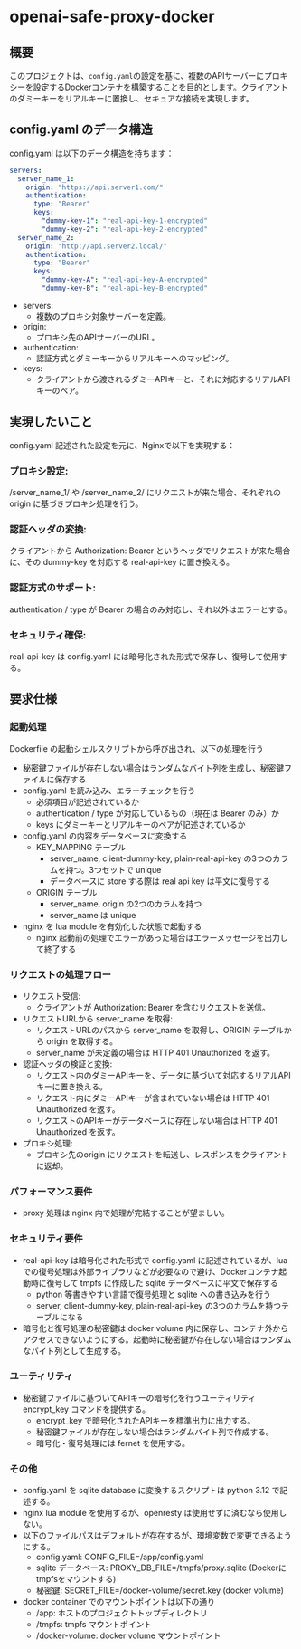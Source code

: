 # openai-safe-proxy-docker

## 概要

このプロジェクトは、`config.yaml`の設定を基に、複数のAPIサーバーにプロキシーを設定するDockerコンテナを構築することを目的とします。クライアントのダミーキーをリアルキーに置換し、セキュアな接続を実現します。

## config.yaml のデータ構造

config.yaml は以下のデータ構造を持ちます：

```yaml
servers:
  server_name_1:
    origin: "https://api.server1.com/"
    authentication:
      type: "Bearer"
      keys:
        "dummy-key-1": "real-api-key-1-encrypted"
        "dummy-key-2": "real-api-key-2-encrypted"
  server_name_2:
    origin: "http://api.server2.local/"
    authentication:
      type: "Bearer"
      keys:
        "dummy-key-A": "real-api-key-A-encrypted"
        "dummy-key-B": "real-api-key-B-encrypted"
```

- servers:
  - 複数のプロキシ対象サーバーを定義。
- origin:
  - プロキシ先のAPIサーバーのURL。
- authentication:
  - 認証方式とダミーキーからリアルキーへのマッピング。
- keys:
  - クライアントから渡されるダミーAPIキーと、それに対応するリアルAPIキーのペア。

## 実現したいこと

config.yaml 記述された設定を元に、Nginxで以下を実現する：

### プロキシ設定:

/server_name_1/ や /server_name_2/ にリクエストが来た場合、それぞれの origin に基づきプロキシ処理を行う。

### 認証ヘッダの変換:

クライアントから Authorization: Bearer <dummy-key> というヘッダでリクエストが来た場合に、その dummy-key を対応する real-api-key に置き換える。

### 認証方式のサポート:

authentication / type が Bearer の場合のみ対応し、それ以外はエラーとする。

### セキュリティ確保:

real-api-key は config.yaml には暗号化された形式で保存し、復号して使用する。

## 要求仕様

### 起動処理

Dockerfile の起動シェルスクリプトから呼び出され、以下の処理を行う

+ 秘密鍵ファイルが存在しない場合はランダムなバイト列を生成し、秘密鍵ファイルに保存する
+ config.yaml を読み込み、エラーチェックを行う
  - 必須項目が記述されているか
  - authentication / type が対応しているもの（現在は Bearer のみ）か
  - keys にダミーキーとリアルキーのペアが記述されているか
+ config.yaml の内容をデータベースに変換する
  - KEY_MAPPING テーブル
    - server_name, client-dummy-key, plain-real-api-key の3つのカラムを持つ。3つセットで unique
    - データベースに store する際は real api key は平文に復号する
  - ORIGIN テーブル
    - server_name, origin の2つのカラムを持つ
    - server_name は unique
+ nginx を lua module を有効化した状態で起動する
  - nginx 起動前の処理でエラーがあった場合はエラーメッセージを出力して終了する

### リクエストの処理フロー

+ リクエスト受信:
  - クライアントが Authorization: Bearer <dummy-key> を含むリクエストを送信。
+ リクエストURLから server_name を取得:
  - リクエストURLのパスから server_name を取得し、ORIGIN テーブルから origin を取得する。
  - server_name が未定義の場合は HTTP 401 Unauthorized を返す。
+ 認証ヘッダの検証と変換:
  - リクエスト内のダミーAPIキーを、データに基づいて対応するリアルAPIキーに置き換える。
  - リクエスト内にダミーAPIキーが含まれていない場合は HTTP 401 Unauthorized を返す。
  - リクエストのAPIキーがデータベースに存在しない場合は HTTP 401 Unauthorized を返す。
+ プロキシ処理:
  - プロキシ先のorigin にリクエストを転送し、レスポンスをクライアントに返却。

### パフォーマンス要件

- proxy 処理は nginx 内で処理が完結することが望ましい。

### セキュリティ要件

- real-api-key は暗号化された形式で config.yaml に記述されているが、lua での復号処理は外部ライブラリなどが必要なので避け、Dockerコンテナ起動時に復号して tmpfs に作成した sqlite データベースに平文で保存する
  - python 等書きやすい言語で復号処理と sqlite への書き込みを行う
  - server, client-dummy-key, plain-real-api-key の3つのカラムを持つテーブルになる
- 暗号化と復号処理の秘密鍵は docker volume 内に保存し、コンテナ外からアクセスできないようにする。起動時に秘密鍵が存在しない場合はランダムなバイト列として生成する。

### ユーティリティ

- 秘密鍵ファイルに基づいてAPIキーの暗号化を行うユーティリティ encrypt_key コマンドを提供する。
  - encrypt_key <plain-api-key> で暗号化されたAPIキーを標準出力に出力する。
  - 秘密鍵ファイルが存在しない場合はランダムバイト列で作成する。
  - 暗号化・復号処理には fernet を使用する。

### その他

- config.yaml を sqlite database に変換するスクリプトは python 3.12 で記述する。
- nginx lua module を使用するが、openresty は使用せずに済むなら使用しない。
- 以下のファイルパスはデフォルトが存在するが、環境変数で変更できるようにする。
  - config.yaml: CONFIG_FILE=/app/config.yaml
  - sqlite データベース: PROXY_DB_FILE=/tmpfs/proxy.sqlite (Dockerにtmpfsをマウントする)
  - 秘密鍵: SECRET_FILE=/docker-volume/secret.key (docker volume)
- docker container でのマウントポイントは以下の通り
  - /app: ホストのプロジェクトトップディレクトリ
  - /tmpfs: tmpfs マウントポイント
  - /docker-volume: docker volume マウントポイント
